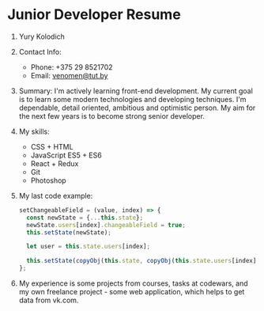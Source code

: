 # Junior Developer Resume
1. Yury Kolodich

1. Contact Info:
   * Phone: +375 29 8521702
   * Email: venomen@tut.by
   
1. Summary:  I'm actively learning front-end development. My current goal is to learn some
 modern technologies and developing techniques. I'm dependable, detail oriented, 
 ambitious and optimistic person. My aim for the next few years is to become strong senior 
 developer.
 
1. My skills:
   * CSS + HTML
   * JavaScript ES5 + ES6
   * React + Redux
   * Git
   * Photoshop
 
1. My last code example:
   ```javascript
   setChangeableField = (value, index) => {
     const newState = {...this.state};
     newState.users[index].changeableField = true;
     this.setState(newState);

     let user = this.state.users[index];

     this.setState(copyObj(this.state, copyObj(this.state.users[index], {changeableField: value})));
   };
   ```
1. My experience is some projects from courses, tasks at codewars, and my own freelance project -
some web application, which helps to get data from vk.com.